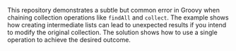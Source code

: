 This repository demonstrates a subtle but common error in Groovy when chaining collection operations like `findAll` and `collect`. The example shows how creating intermediate lists can lead to unexpected results if you intend to modify the original collection.  The solution shows how to use a single operation to achieve the desired outcome.